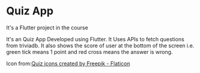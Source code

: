 # Quiz App

It's a Flutter project in the course


It's an Quiz App Developed using Flutter. It Uses APIs to fetch questions from triviadb. It also shows the score of user at the bottom of the screen i.e. green tick means 1 point and red cross means the answer is wrong.


Icon from:<a href="https://www.flaticon.com/free-icons/quiz" title="quiz icons">Quiz icons created by Freepik - Flaticon</a>

